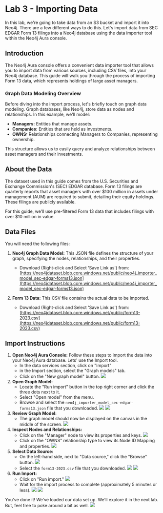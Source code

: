# Lab 3 - Importing Data

In this lab, we're going to take data from an S3 bucket and import it into Neo4j. There are a few different ways to do this. Let's import data from SEC EDGAR Form 13 filings into a Neo4j database using the data importer tool within the Neo4j Aura console.

## Introduction

The Neo4j Aura console offers a convenient data importer tool that allows you to import data from various sources, including CSV files, into your Neo4j database. This guide will walk you through the process of importing Form 13 data, which represents holdings of large asset managers.

### Graph Data Modeling Overview

Before diving into the import process, let's briefly touch on graph data modeling. Graph databases, like Neo4j, store data as nodes and relationships. In this example, we'll model:

* **Managers:** Entities that manage assets.
* **Companies:** Entities that are held as investments.
* **OWNS:** Relationships connecting Managers to Companies, representing ownership.

This structure allows us to easily query and analyze relationships between asset managers and their investments.

## About the Data

The dataset used in this guide comes from the U.S. Securities and Exchange Commission's (SEC) EDGAR database. Form 13 filings are quarterly reports that asset managers with over $100 million in assets under management (AUM) are required to submit, detailing their equity holdings. These filings are publicly available.

For this guide, we'll use pre-filtered Form 13 data that includes filings with over $10 million in value.

## Data Files

You will need the following files:

1.  **Neo4j Graph Data Model:** This JSON file defines the structure of your graph, specifying the nodes, relationships, and their properties.
    * Download (Right-click and Select 'Save Link as') from: [https://neo4jdataset.blob.core.windows.net/public/neo4j_importer_model_sec-edgar-forms13.json](https://neo4jdataset.blob.core.windows.net/public/neo4j_importer_model_sec-edgar-forms13.json)

2.  **Form 13 Data:** This CSV file contains the actual data to be imported.
    * Download (Right-click and Select 'Save Link as') from: [https://neo4jdataset.blob.core.windows.net/public/form13-2023.csv](https://neo4jdataset.blob.core.windows.net/public/form13-2023.csv)

## Import Instructions

1.  **Open Neo4j Aura Console:**
Follow these steps to import the data into your Neo4j Aura database. Lets' use the Import tool. 
    * In the data services section, click on "Import"
    * in the Import section, select the "Graph models" tab.
    * Click on the "New graph model" button.
![](https://github.com/neo4j-partners/hands-on-lab-neo4j-and-bedrock/blob/main/Lab%203%20-%20Moving%20Data/images/01.png)
2. **Open Graph Model:**
    * Locate the "Run import" button in the top right corner and click the three dots next to it.
    * Select "Open model" from the menu.
    * Browse and select the `neo4j_importer_model_sec-edgar-forms13.json` file that you downloaded.
![](https://github.com/neo4j-partners/hands-on-lab-neo4j-and-bedrock/blob/main/Lab%203%20-%20Moving%20Data/images/02.png)
![](https://github.com/neo4j-partners/hands-on-lab-neo4j-and-bedrock/blob/main/Lab%203%20-%20Moving%20Data/images/03.png)
7.  **Review Graph Model:**
    * The graph model should now be displayed on the canvas in the middle of the screen.
![](https://github.com/neo4j-partners/hands-on-lab-neo4j-and-bedrock/blob/main/Lab%203%20-%20Moving%20Data/images/04.png)
8.  **Inspect Nodes and Relationships:**
    * Click on the "Manager" node to view its properties and keys.
![](https://github.com/neo4j-partners/hands-on-lab-neo4j-and-bedrock/blob/main/Lab%203%20-%20Moving%20Data/images/05.png)
    * Click on the "OWNS" relationship type to view its Node ID Mapping and properties.
![](https://github.com/neo4j-partners/hands-on-lab-neo4j-and-bedrock/blob/main/Lab%203%20-%20Moving%20Data/images/06.png)
6.  **Select Data Source:**
    * On the left-hand side, next to "Data source," click the "Browse" button.
![](https://github.com/neo4j-partners/hands-on-lab-neo4j-and-bedrock/blob/main/Lab%203%20-%20Moving%20Data/images/07.png)
    * Select the `form13-2023.csv` file that you downloaded.
![](https://github.com/neo4j-partners/hands-on-lab-neo4j-and-bedrock/blob/main/Lab%203%20-%20Moving%20Data/images/08.png)
![](https://github.com/neo4j-partners/hands-on-lab-neo4j-and-bedrock/blob/main/Lab%203%20-%20Moving%20Data/images/09.png)
9.  **Run Import:**
    * Click on "Run import."
![](https://github.com/neo4j-partners/hands-on-lab-neo4j-and-bedrock/blob/main/Lab%203%20-%20Moving%20Data/images/10.png)
    * Wait for the import process to complete (approximately 5 minutes or less).
![](https://github.com/neo4j-partners/hands-on-lab-neo4j-and-bedrock/blob/main/Lab%203%20-%20Moving%20Data/images/11.png)
![](https://github.com/neo4j-partners/hands-on-lab-neo4j-and-bedrock/blob/main/Lab%203%20-%20Moving%20Data/images/12.png)

You've done it!  We've loaded our data set up.  We'll explore it in the next lab.  But, feel free to poke around a bit as well.
![](https://github.com/neo4j-partners/hands-on-lab-neo4j-and-bedrock/blob/main/Lab%203%20-%20Moving%20Data/images/13.png)

